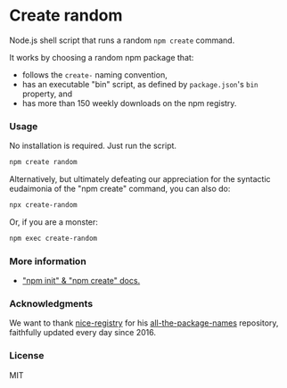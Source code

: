 # Create random

Node.js shell script that runs a random `npm create` command. 

It works by choosing a random npm package that:
- follows the `create-` naming convention,
- has an executable "bin" script, as defined by `package.json`'s `bin` property, and
- has more than 150 weekly downloads on the npm registry.

### Usage

No installation is required. Just run the script.

```bash
npm create random
```

Alternatively, but ultimately defeating our appreciation for the syntactic eudaimonia of the "npm create" command, you can also do:

```bash
npx create-random
```

Or, if you are a monster:

```bash
npm exec create-random
```

### More information
- ["npm init" & "npm create" docs.](https://docs.npmjs.com/cli/v8/commands/npm-init)

### Acknowledgments

We want to thank [nice-registry](https://github.com/nice-registry) for his [all-the-package-names](https://github.com/nice-registry/all-the-package-names) repository, faithfully updated every day since 2016.

### License
MIT
